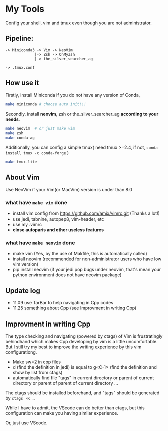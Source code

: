 # My Tools
Config your shell, vim and tmux even though you are not administrator.

## Pipeline:
```
-> Miniconda3 -> Vim -> NeoVim
             |-> Zsh -> OhMyZsh
             |-> the_silver_searcher_ag

-> .tmux.conf
```

## How use it

Firstly, install Miniconda if you do not have any version of Conda,
```bash
make miniconda # choose auto init!!!
```

Secondly, install **neovim**, zsh or the_silver_searcher_ag **according to your needs**.
```bash
make neovim  # or just make vim
make zsh
make conda-ag
```

Additionally, you can config a simple tmux(
need tmux >=2.4, if not, `conda install tmux -c conda-forge`
)
```bash
make tmux-lite
```

## About Vim
Use NeoVim if your Vim(or MacVim) version is under than 8.0

### what have `make vim` done
- install vim config from  https://github.com/amix/vimrc.git (Thanks a lot!)
- use jedi, tabnine, autopep8, vim-header, etc
- use my .vimrc
- **close autoparis and other useless features**

### what have `make neovim` done
- make vim  (Yes, by the use of Makfile, this is automatically called)
- install neovim  (recommended for non-administrator users who have low vim version)
- pip install neovim  (if your jedi pop bugs under neovim, that's mean your python environment does not have neovim package)

## Update log
- 11.09 use TarBar to help navigating in Cpp codes
- 11.25 something about Cpp (see Improvment in writing Cpp)

## Improvment in writing Cpp
The type checking and navigating (powered by ctags) of Vim is frustratingly behindhand which makes Cpp developing by vim is a little uncomfortable.
But I still try my best to improve the writing experience by this vim configurationg. 
- Make sw=2 in cpp files
- <leader> d (find the definition in jedi)  is equal to g<C-]> (find the definition and show by list from ctags)
- automatically find file "tags" in current directory or parent of current directory or parent of parent of current directory ...

The ctags should be installed beforehand, and "tags" should be generated by `ctags -R .`.

While I have to admit, the VScode can do better than ctags, but this configuration can make you having similar experience.

Or, just use VScode.
